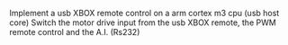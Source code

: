 Implement a usb XBOX remote control on a arm cortex m3 cpu (usb host core)
Switch the motor drive input from the usb XBOX remote, the PWM remote control and the A.I. (Rs232)